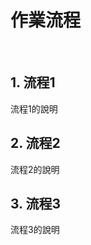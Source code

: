 # 作業流程

<script setup>
import { ref } from 'vue'
import FlowChart from '/components/FlowChart.vue'
const payerX = 100;
const payeeX = 400;
const nodes = ref([
  { 
    id: 'payer',
    type: 'input',
    position: { x: payerX, y: 40 },
    data: { label: '案主 (外部平台)' },
  },
  { 
    id: 'payee', 
    type: 'input',
    position: { x: payeeX, y: 40 },
    data: { label: '領款人 (本平台)' },
  },
  { 
    id: 'create',
    position: { x: payerX, y: 120 },
    data: { label: '1.建立勞報單' },
    sourcePosition: 'right',
  },
  { 
    id: 'fill',
    position: { x: payeeX, y: 120 },
    data: { label: '2.填寫勞報單內容' },
    targetPosition: 'left',
  },
  { 
    id: 'approved',
    position: { x: payerX, y: 210 },
    data: { label: '3.確認勞報單內容' },
  },
  { 
    id: 'payment',
    position: { x: payerX, y: 350 },
    data: { label: '4-1.請款' },
  },
  { 
    id: 'paid',
    position: { x: payerX, y: 420 },
    data: { label: '4-2.付款' },
    sourcePosition: 'right',
  },
  { 
    id: 'got',
    type: 'output',
    position: { x: payeeX, y: 420 },
    data: { label: '5.確認收款' },
    targetPosition: 'left',
  },
])

const edges = ref([
  { 
    id: 'payer->create',
    source: 'payer', 
    target: 'create',
    markerEnd: 'arrowclosed',
    type: 'smoothstep',
  },
  { 
    id: 'create->fill',
    source: 'create', 
    target: 'fill',
    markerEnd: 'arrowclosed',
    type: 'smoothstep',
  },
  { 
    id: 'fill->approved',
    source: 'fill', 
    target: 'approved',
    markerEnd: 'arrowclosed',
    type: 'smoothstep',
  },
  { 
    id: 'approved->payment',
    source: 'approved', 
    target: 'payment',
    markerEnd: 'arrowclosed',
    type: 'smoothstep',
    label: '是',
  },
  { 
    id: 'approved->fill',
    source: 'approved', 
    target: 'fill',
    markerEnd: 'arrowclosed',
    type: 'smoothstep',
    label: '否',
  },
  { 
    id: 'payment->paid',
    source: 'payment', 
    target: 'paid',
    markerEnd: 'arrowclosed',
    type: 'smoothstep',
  },
  { 
    id: 'paid->got',
    source: 'paid', 
    target: 'got',
    markerEnd: 'arrowclosed',
    type: 'smoothstep',
  },
])
</script>
<br />
<FlowChart :nodes="nodes" :edges="edges" height="510px" />

## 1. 流程1
流程1的說明

## 2. 流程2
流程2的說明

## 3. 流程3
流程3的說明

